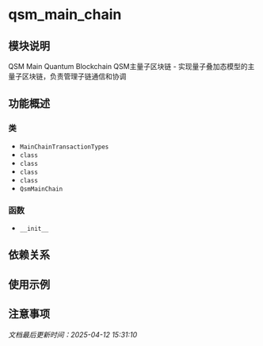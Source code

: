 # qsm_main_chain

## 模块说明
QSM Main Quantum Blockchain
QSM主量子区块链 - 实现量子叠加态模型的主量子区块链，负责管理子链通信和协调

## 功能概述

### 类

- `MainChainTransactionTypes`
- `class`
- `class`
- `class`
- `class`
- `QsmMainChain`

### 函数

- `__init__`

## 依赖关系

## 使用示例

## 注意事项

*文档最后更新时间：2025-04-12 15:31:10*